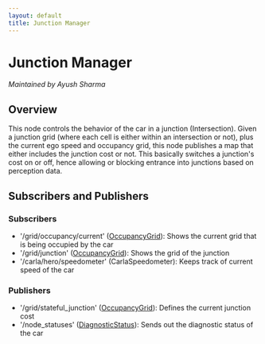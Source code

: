 ```yaml
---
layout: default
title: Junction Manager
---
```


# Junction Manager
*Maintained by Ayush Sharma*

## Overview
This node controls the behavior of the car in a junction (Intersection). Given a junction grid (where each cell is either within an intersection or not), plus the current ego speed and occupancy grid, this node publishes a map that either includes the junction cost or not. This basically switches a junction's cost on or off, hence allowing or blocking entrance into junctions based on perception data.

## Subscribers and Publishers

### Subscribers
*   '/grid/occupancy/current' ([OccupancyGrid](https://docs.ros2.org/foxy/api/nav_msgs/msg/OccupancyGrid.html)): Shows the current grid that is being occupied by the car
*   '/grid/junction' ([OccupancyGrid](https://docs.ros2.org/foxy/api/nav_msgs/msg/OccupancyGrid.html)): Shows the grid of the junction
*   '/carla/hero/speedometer' (CarlaSpeedometer): Keeps track of current speed of the car

### Publishers
*   '/grid/stateful_junction' ([OccupancyGrid](https://docs.ros2.org/foxy/api/nav_msgs/msg/OccupancyGrid.html)): Defines the current junction cost
*   '/node_statuses' ([DiagnosticStatus](https://docs.ros2.org/galactic/api/diagnostic_msgs/msg/DiagnosticStatus.html)): Sends out the diagnostic status of the car

